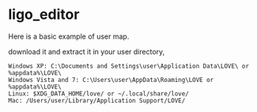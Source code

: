 # ligo_editor

Here is a basic example of user map.

download it and extract it in your user directory,

    Windows XP: C:\Documents and Settings\user\Application Data\LOVE\ or %appdata%\LOVE\
    Windows Vista and 7: C:\Users\user\AppData\Roaming\LOVE or %appdata%\LOVE\
    Linux: $XDG_DATA_HOME/love/ or ~/.local/share/love/
    Mac: /Users/user/Library/Application Support/LOVE/

